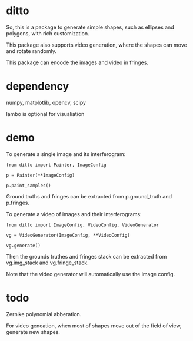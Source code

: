 # ditto
So, this is a package to generate simple shapes, such as ellipses and polygons, with rich customization.

This package also supports video generation, where the shapes can move and rotate randomly.

This package can encode the images and video in fringes.

# dependency
numpy, matplotlib, opencv, scipy

lambo is optional for visualiation

# demo
To generate a single image and its interferogram:
```
from ditto import Painter, ImageConfig

p = Painter(**ImageConfig)

p.paint_samples()
```

Ground truths and fringes can be extracted from p.ground_truth and p.fringes.

To generate a video of images and their interferograms:
```
from ditto import ImageConfig, VideoConfig, VideoGenerator

vg = VideoGenerator(ImageConfig, **VideoConfig)

vg.generate()
```

Then the grounds truthes and fringes stack can be extracted from vg.img_stack and vg.fringe_stack.

Note that the video generator will automatically use the image config.

# todo

Zernike polynomial abberation.

For video geneation, when most of shapes move out of the field of view, generate new shapes.

